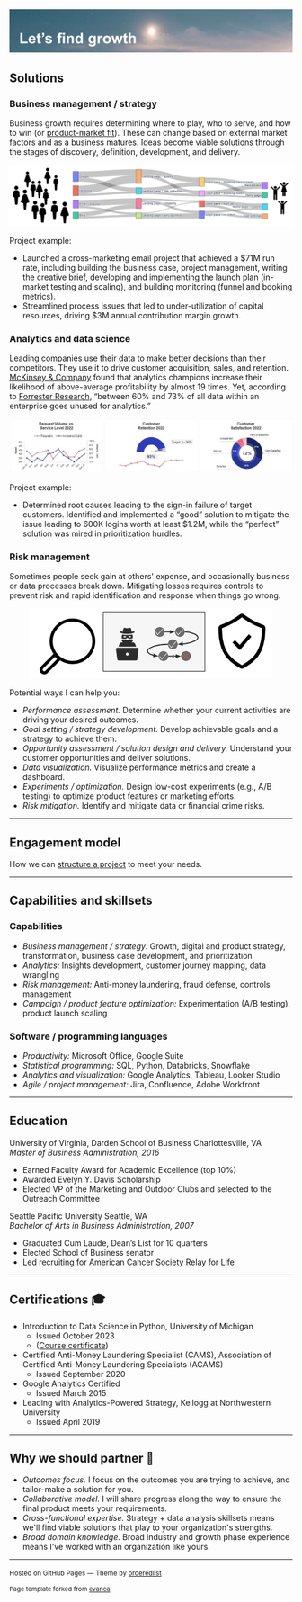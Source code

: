 <img src="images/lets find growth.png?raw=true"/>

## Solutions

### Business management / strategy 

Business growth requires determining where to play, who to serve, and how to win (or [product-market fit](https://medium.com/@jnvipul/pm-corner-what-is-product-market-fit-pmf-9c087b7edadd)). These can change based on external market factors and as a business matures. Ideas become viable solutions through the stages of discovery, definition, development, and delivery.

<p align="center">
  <img src="images/customer flow logo.png?raw=true"/>
</p>

Project example:
* Launched a cross-marketing email project that achieved a $71M run rate, including building the business case, project management, writing the creative brief, developing and implementing the launch plan (in-market testing and scaling), and building monitoring (funnel and booking metrics).
* Streamlined process issues that led to under-utilization of capital resources, driving $3M annual contribution margin growth.

<!-- 
[Project 1 Title](/sample_page)
-->

### Analytics and data science

Leading companies use their data to make better decisions than their competitors. They use it to drive customer acquisition, sales, and retention. [McKinsey & Company](https://www.mckinsey.com/capabilities/growth-marketing-and-sales/our-insights/five-facts-how-customer-analytics-boosts-corporate-performance) found that analytics champions increase their likelihood of above-average profitability by almost 19 times. Yet, according to [Forrester Research](https://www.forrester.com/blogs/hadoop-is-datas-darling-for-a-reason/), “between 60% and 73% of all data within an enterprise goes unused for analytics.” 

<p align="center">
  <img src="images/Customer service dashboard truncated.png?raw=true"/>
</p>

Project example:
* Determined root causes leading to the sign-in failure of target customers. Identified and implemented a “good” solution to mitigate the issue leading to 600K logins worth at least $1.2M, while the “perfect” solution was mired in prioritization hurdles.
  
<!--
[Project 2 Title](/pdf/sample_presentation.pdf)
-->

### Risk management

Sometimes people seek gain at others' expense, and occasionally business or data processes break down. Mitigating losses requires controls to prevent risk and rapid identification and response when things go wrong.

<p align="center">
  <img src="images/stop bad stuff.png?raw=true"/>
</p>

Potential ways I can help you:
* <em> Performance assessment.</em> Determine whether your current activities are driving your desired outcomes.
* <em> Goal setting / strategy development.</em> Develop achievable goals and a strategy to achieve them.
* <em> Opportunity assessment / solution design and delivery.</em> Understand your customer opportunities and deliver solutions.
* <em> Data visualization.</em> Visualize performance metrics and create a dashboard.
* <em> Experiments / optimization.</em> Design low-cost experiments (e.g., A/B testing) to optimize product features or marketing efforts.
* <em> Risk mitigation.</em> Identify and mitigate data or financial crime risks.


<!--
[Project 3 Title](http://example.com/)
-->

---

## Engagement model

How we can [structure a project](/engagement_model) to meet your needs. 

---

## Capabilities and skillsets

### Capabilities
* <em>Business management / strategy:</em> Growth, digital and product strategy, transformation, business case development, and prioritization
* <em>Analytics:</em> Insights development, customer journey mapping, data wrangling
* <em>Risk management:</em> Anti-money laundering, fraud defense, controls management
* <em>Campaign / product feature optimization:</em> Experimentation (A/B testing), product launch scaling

### Software / programming languages
* <em>Productivity:</em> Microsoft Office, Google Suite
* <em>Statistical programming:</em> SQL, Python, Databricks, Snowflake 
* <em>Analytics and visualization:</em> Google Analytics, Tableau, Looker Studio
* <em>Agile / project management:</em> Jira, Confluence, Adobe Workfront

---

## Education
University of Virginia, Darden School of Business	Charlottesville, VA
<br>
<em>Master of Business Administration, 2016</em>
* Earned Faculty Award for Academic Excellence (top 10%)
* Awarded Evelyn Y. Davis Scholarship 
* Elected VP of the Marketing and Outdoor Clubs and selected to the Outreach Committee

Seattle Pacific University	Seattle, WA
<br>
<em>Bachelor of Arts in Business Administration, 2007</em>
* Graduated Cum Laude, Dean’s List for 10 quarters
* Elected School of Business senator
* Led recruiting for American Cancer Society Relay for Life

---

## Certifications 🎓
* Introduction to Data Science in Python, University of Michigan 
    * Issued October 2023
    * ([Course certificate](https://www.coursera.org/account/accomplishments/certificate/KWLW2J2NYZ9Y))
* Certified Anti-Money Laundering Specialist (CAMS), Association of Certified Anti-Money Laundering Specialists (ACAMS)
    * Issued September 2020
* Google Analytics Certified
    * Issued March 2015
* Leading with Analytics-Powered Strategy, Kellogg at Northwestern University
    * Issued April 2019
 
---

## Why we should partner 🤝 
* <em>Outcomes focus.</em> I focus on the outcomes you are trying to achieve, and tailor-make a solution for you.
* <em>Collaborative model.</em> I will share progress along the way to ensure the final product meets your requirements.
* <em>Cross-functional expertise.</em> Strategy + data analysis skillsets means we'll find viable solutions that play to your organization's strengths.
* <em>Broad domain knowledge.</em> Broad industry and growth phase experience means I've worked with an organization like yours.

<!--
### Category Name 2

- [Project 1 Title](http://example.com/)
- [Project 2 Title](http://example.com/)
- [Project 3 Title](http://example.com/)
- [Project 4 Title](http://example.com/)
- [Project 5 Title](http://example.com/)
-->
  
---
<p><small>Hosted on GitHub Pages &mdash; Theme by <a href="https://github.com/orderedlist">orderedlist</a></small></p>
<p style="font-size:11px">Page template forked from <a href="https://github.com/evanca/quick-portfolio">evanca</a></p>
<!-- Remove above link if you don't want to attibute -->
